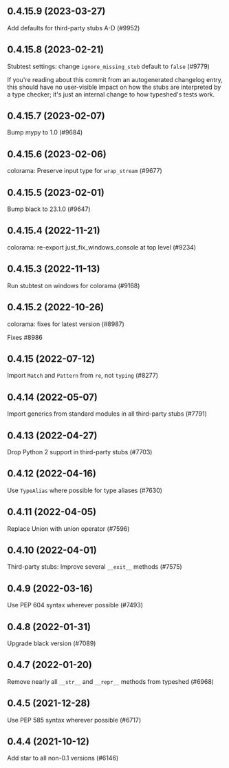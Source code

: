 ## 0.4.15.9 (2023-03-27)

Add defaults for third-party stubs A-D (#9952)

## 0.4.15.8 (2023-02-21)

Stubtest settings: change `ignore_missing_stub` default to `false` (#9779)

If you're reading about this commit from an autogenerated changelog entry, this should have no user-visible impact on how the stubs are interpreted by a type checker; it's just an internal change to how typeshed's tests work.

## 0.4.15.7 (2023-02-07)

Bump mypy to 1.0 (#9684)

## 0.4.15.6 (2023-02-06)

colorama: Preserve input type for `wrap_stream` (#9677)

## 0.4.15.5 (2023-02-01)

Bump black to 23.1.0 (#9647)

## 0.4.15.4 (2022-11-21)

colorama: re-export just_fix_windows_console at top level (#9234)

## 0.4.15.3 (2022-11-13)

Run stubtest on windows for colorama (#9168)

## 0.4.15.2 (2022-10-26)

colorama: fixes for latest version (#8987)

Fixes #8986

## 0.4.15 (2022-07-12)

Import `Match` and `Pattern` from `re`, not `typing` (#8277)

## 0.4.14 (2022-05-07)

Import generics from standard modules in all third-party stubs (#7791)

## 0.4.13 (2022-04-27)

Drop Python 2 support in third-party stubs (#7703)

## 0.4.12 (2022-04-16)

Use `TypeAlias` where possible for type aliases (#7630)

## 0.4.11 (2022-04-05)

Replace Union with union operator (#7596)

## 0.4.10 (2022-04-01)

Third-party stubs: Improve several `__exit__` methods (#7575)

## 0.4.9 (2022-03-16)

Use PEP 604 syntax wherever possible (#7493)

## 0.4.8 (2022-01-31)

Upgrade black version (#7089)

## 0.4.7 (2022-01-20)

Remove nearly all `__str__` and `__repr__` methods from typeshed (#6968)

## 0.4.5 (2021-12-28)

Use PEP 585 syntax wherever possible (#6717)

## 0.4.4 (2021-10-12)

Add star to all non-0.1 versions (#6146)

